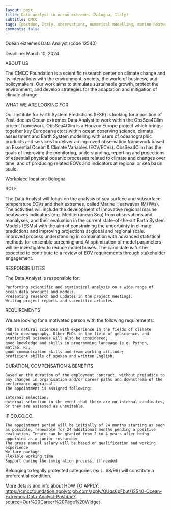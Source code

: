 ```yaml
---
layout: post
title: Data analyst in ocean extremes (Bologna, Italy)
subtitle: CMCC
tags: [postdoc, Italy, observations, numerical modelling, marine heatwaves, climate change]
comments: false
---
```

Ocean extremes Data Analyst (code 12540)

Deadline: March 10, 2024

ABOUT US

The CMCC Foundation is a scientific research center on climate change and its interactions with the environment, society, the world of business, and policymakers.
Our work aims to stimulate sustainable growth, protect the environment, and develop strategies for the adaptation and mitigation of climate change.

WHAT WE ARE LOOKING FOR

Our Institute for Earth System Predictions (IESP) is looking for a position of Post-doc as Ocean extremes Data Analyst  to work within the ObsSea4Clim project framework.
ObsSea4Clim is a Horizon Europe project which brings together key European actors within ocean observing science, climate assessment and Earth System modelling with users of oceanographic products and services to deliver an improved observation framework based on Essential Ocean & Climate Variables (EOV/ECVs). ObsSea4Clim has the goals of improving the monitoring, understanding, reporting and projections of essential physical oceanic processes related to climate and changes over time, and of producing related EOVs and indicators at regional or sea basin scale.

Workplace location: Bologna
                                            
ROLE

The Data Analyst will focus on the analysis of sea surface and subsurface temperature EOVs and their extremes, called Marine Heatwaves (MHWs). The activities will include the development of innovative regional marine heatwaves indicators (e.g. Mediterranean Sea) from observations and reanalyses, and their evaluation in the current state-of-the-art Earth System Models (ESMs) with the aim of constraining the uncertainty in climate predictions and improving projections at global and regional scale. Improved process understanding in combination with advanced statistical methods for ensemble screening and AI optimization of model parameters will be investigated to reduce model biases. The candidate is further expected to contribute to a review of EOV requirements through stakeholder engagement.

RESPONSIBILITIES

The Data Analyst is responsible for:

    Performing scientific and statistical analysis on a wide range of ocean data products and models.
    Presenting research and updates in the project meetings.
    Writing project reports and scientific articles.

REQUIREMENTS

We are looking for a motivated person with the following requirements:

    PhD in natural sciences with experience in the fields of climate and/or oceanography. Other PhDs in the field of geosciences and statistical sciences will also be considered;
    good knowledge and skills in programming language (e.g. Python, matlab, R);
    good communication skills and team-working attitude;
    proficient skills of spoken and written English.

DURATION, COMPENSATION & BENEFITS

    Based on the duration of the employment contract, without prejudice to any changes in organisation and/or career paths and downstream of the performance appraisal.
    The appointment is assigned following:

    internal selection;
    external selection in the event that there are no internal candidates, or they are assessed as unsuitable.

IF CO.CO.CO.

    The appointment period will be initially of 24 months starting as soon as possible, renewable for 24 additional months pending a positive evaluation. Tenure can be granted from 2 to 4 years after being appointed as a junior researcher
    The gross annual salary will be based on qualification and working experience
    Welfare package
    Flexible working time
    Support during the immigration process, if needed



Belonging to legally protected categories (ex L. 68/99) will constitute a preferential condition.

More details and info about HOW TO APPLY:
https://cmccfoundation.applytojob.com/apply/QUqs6pFbut/12540-Ocean-Extremes-Data-Analyst-Postdoc?source=Our%20Career%20Page%20Widget


